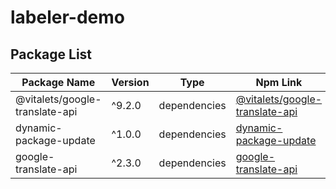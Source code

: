 # labeler-demo


<div id="content">

## Package List

 | Package Name | Version | Type | Npm Link |
 | ---- | ---- | ---- | ---- | 
 | @vitalets/google-translate-api | ^9.2.0 | dependencies | [@vitalets/google-translate-api](https://www.npmjs.com/package/@vitalets/google-translate-api) | 
 | dynamic-package-update | ^1.0.0 | dependencies | [dynamic-package-update](https://www.npmjs.com/package/dynamic-package-update) | 
 | google-translate-api | ^2.3.0 | dependencies | [google-translate-api](https://www.npmjs.com/package/google-translate-api) | 

</div>
